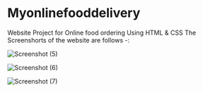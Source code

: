 # Myonlinefooddelivery
Website Project for Online food ordering Using HTML  &amp; CSS
The Screenshorts of the website  are follows -:

![Screenshot (5)](https://user-images.githubusercontent.com/68479220/155335222-50e64757-295a-46f6-b5ef-b8aea61137e7.png)

![Screenshot (6)](https://user-images.githubusercontent.com/68479220/155335244-cdf183f8-5dd8-4c6d-a923-1416208b8a30.png)

![Screenshot (7)](https://user-images.githubusercontent.com/68479220/155335250-fce6d9b1-7269-4d4e-be12-41b661de6431.png)
